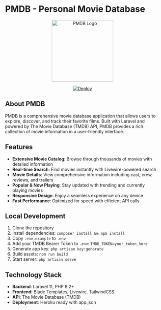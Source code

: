 # PMDB - Personal Movie Database

<p align="center">
  <img src="public/images/logo.png" alt="PMDB Logo" width="200">
</p>

<p align="center">
  <a href="https://heroku.com/deploy?template=https://github.com/seyiayo/PMDB">
    <img src="https://www.herokucdn.com/deploy/button.svg" alt="Deploy">
  </a>
</p>

## About PMDB

PMDB is a comprehensive movie database application that allows users to explore, discover, and track their favorite films. Built with Laravel and powered by The Movie Database (TMDB) API, PMDB provides a rich collection of movie information in a user-friendly interface.

## Features

- **Extensive Movie Catalog**: Browse through thousands of movies with detailed information
- **Real-time Search**: Find movies instantly with Livewire-powered search
- **Movie Details**: View comprehensive information including cast, crew, reviews, and trailers
- **Popular & Now Playing**: Stay updated with trending and currently playing movies
- **Responsive Design**: Enjoy a seamless experience on any device
- **Fast Performance**: Optimized for speed with efficient API calls

## Local Development

1. Clone the repository
2. Install dependencies: `composer install && npm install`
3. Copy `.env.example` to `.env`
4. Add your TMDB Bearer Token to `.env`: `TMDB_TOKEN=your_token_here`
5. Generate app key: `php artisan key:generate`
6. Build assets: `npm run build`
7. Start server: `php artisan serve`

## Technology Stack

- **Backend**: Laravel 11, PHP 8.2+
- **Frontend**: Blade Templates, Livewire, TailwindCSS
- **API**: The Movie Database (TMDB)
- **Deployment**: Heroku ready with app.json
